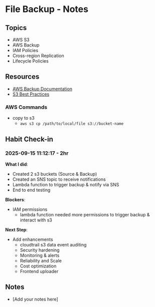 # File Backup - Notes

## Topics
- AWS S3
- AWS Backup
- IAM Policies
- Cross-region Replication
- Lifecycle Policies

## Resources
- [AWS Backup Documentation](https://docs.aws.amazon.com/aws-backup/)
- [S3 Best Practices](https://docs.aws.amazon.com/AmazonS3/latest/userguide/best-practices.html)

### AWS Commands
- copy to s3 
    - `aws s3 cp /path/to/local/file s3://bucket-name`


## Habit Check-in
### 2025-09-15 11:12:17 - 2hr
**What I did**: 
- Created 2 s3 buckets (Source & Backup)
- Created an SNS topic to receive notifications
- Lambda function to trigger backup & notify via SNS
- End to end testing

**Blockers**: 
- IAM permissions
    - lambda function needed more permissions to trigger backup & interact with s3

**Next Step**: 
- Add enhancements
    - cloudtrail s3 data event auditing
    - Security hardening
    - Monitoring & alerts
    - Reliability and Scale
    - Cost optimization
    - Frontend uploader

## Notes
- [Add your notes here]
